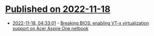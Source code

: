 # [Published on 2022-11-18](index.md)

* [2022-11-18, 04:33:01](https://news.ycombinator.com/item?id=33650347) - [Breaking BIOS: enabling VT-x virtualization support on Acer Aspire One netbook](https://sudonull.com/post/137275-Breaking-BIOS-enabling-VT-x-virtualization-support-on-Acer-Aspire-One-netbook)
